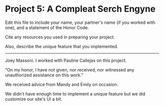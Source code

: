 # Project 5: A Compleat Serch Engyne

Edit this file to include your name, your partner's name (if you worked with one), and a statement of the Honor Code.

Cite any resources you used in preparing your project.

Also, describe the unique feature that you implemented.

----------------------------------------------------------------------------------------------------------------------

Joey Massoni. I worked with Pauline Callejas on this project.

“On my honor, I have not given, nor received, nor witnessed any unauthorized assistance on this work.”

We received advice from Mandy and Emily on occasion.

We didn't have enough time to implement a unique feature but we did customize our site's UI a bit.

